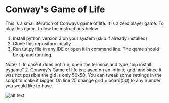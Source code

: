 # Conway's Game of Life

This is a small iteration of Conways game of life. It is a zero player game. To play this game, follow the instructions below

1. Install python version 3 on your system (skip if already installed)
2. Clone this repository locally
3. Run tut.py file in any IDE or open it in command line. The game should be up and running.

Note- 1. In case it does not run, open the terminal and type "pip install pygame"
2. Conway's Game of life is played on an infinite grid, and since it was not possible the gid is only 50x50. You can tweak some settings in the script to make it bigger. On line 25 change grid = board(50) to any number you would like to have.

![alt text](https://upload.wikimedia.org/wikipedia/commons/e/e5/Gospers_glider_gun.gif)
